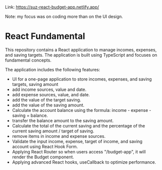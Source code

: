 Link: https://suz-react-budget-app.netlify.app/

Note: my focus was on coding more than on the UI design.

# React Fundamental

This repository contains a React application to manage incomes, expenses, and saving targets. The application is built using TypeScript and focuses on fundamental concepts.

The application includes the following features:

- UI for a one-page application to store incomes, expenses, and saving targets, saving amount
- add income sources, value and date.
- add expense sources, value, and date.
- add the value of the target saving.
- add the value of the saving amount.
- Calculate the account balance using the formula: income - expense - saving = balance.
- transfer the balance amount to the saving amount.
- Calculate the total of the current saving and the percentage of the current saving amount / target of saving.
- remove items in income and expense sources.
- Validate the input income, expense, target of income, and saving account using React Hook Form.
- Applying React Router so when users access "/budget-app", it will render the Budget component.
- Applying advanced React hooks, useCallback to optimize performance.
